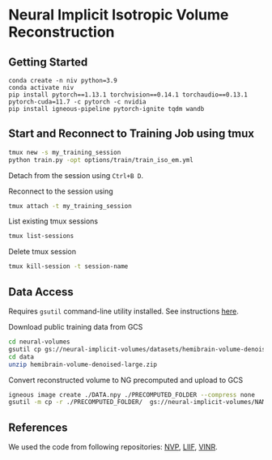 # Neural Implicit Isotropic Volume Reconstruction

## Getting Started

```
conda create -n niv python=3.9
conda activate niv
pip install pytorch==1.13.1 torchvision==0.14.1 torchaudio==0.13.1 pytorch-cuda=11.7 -c pytorch -c nvidia
pip install igneous-pipeline pytorch-ignite tqdm wandb
```


## Start and Reconnect to Training Job using tmux

```bash
tmux new -s my_training_session
python train.py -opt options/train/train_iso_em.yml
```

Detach from the session using `Ctrl+B D`. 

Reconnect to the session using
```bash
tmux attach -t my_training_session
```

List existing tmux sessions
```bash
tmux list-sessions
```

Delete tmux session
```bash
tmux kill-session -t session-name
```

## Data Access

Requires `gsutil` command-line utility installed. See instructions [here](https://cloud.google.com/storage/docs/gsutil_install#linux).

Download public training data from GCS
```bash
cd neural-volumes
gsutil cp gs://neural-implicit-volumes/datasets/hemibrain-volume-denoised-large.zip ./data
cd data
unzip hemibrain-volume-denoised-large.zip
```

Convert reconstructed volume to NG precomputed and upload to GCS
```bash
igneous image create ./DATA.npy ./PRECOMPUTED_FOLDER --compress none
gsutil -m cp -r ./PRECOMPUTED_FOLDER/  gs://neural-implicit-volumes/NAME/
```











## References
We used the code from following repositories: [NVP](https://github.com/subin-kim-cv/NVP), [LIIF](https://github.com/yinboc/liif), [VINR](https://github.com/Picsart-AI-Research/VideoINR-Continuous-Space-Time-Super-Resolution).
